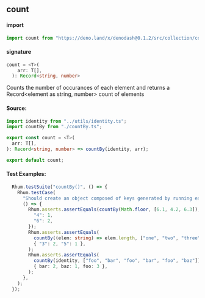 
## count

#### import
```typescript
import count from "https://deno.land/x/denodash@0.1.2/src/collection/count.ts"
```

#### signature
```typescript
count = <T>(
    arr: T[],
  ): Record<string, number>
```

Counts the number of occurances of each element and returns a Record<element as string, number> count of elements

#### Source:

```typescript
import identity from "../utils/identity.ts";
import countBy from "./countBy.ts";

export const count = <T>(
  arr: T[],
): Record<string, number> => countBy(identity, arr);

export default count;

```

#### Test Examples: 

```typescript
  Rhum.testSuite("countBy()", () => {
    Rhum.testCase(
      "Should create an object composed of keys generated by running each element of collection through the iteratee",
      () => {
        Rhum.asserts.assertEquals(countBy(Math.floor, [6.1, 4.2, 6.3]), {
          "4": 1,
          "6": 2,
        });
        Rhum.asserts.assertEquals(
          countBy((elem: string) => elem.length, ["one", "two", "three"]),
          { "3": 2, "5": 1 },
        );
        Rhum.asserts.assertEquals(
          countBy(identity, ["foo", "bar", "foo", "bar", "foo", "baz"]),
          { bar: 2, baz: 1, foo: 3 },
        );
      },
    );
  });
```

  